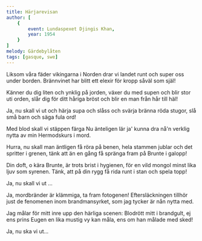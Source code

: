 ```yaml
---
title: Härjarevisan
author: [
	{
		event: Lundaspexet Djingis Khan,
		year: 1954
	}
]
melody: Gärdebylåten
tags: [gasque, swe]
---
```


Liksom våra fäder vikingarna i Norden
drar vi landet runt och super oss under borden.
Brännvinet har blitt ett elexir
för kropp såväl som själ!

Känner du dig liten och ynklig på jorden,
växer du med supen och blir stor uti orden,
slår dig för ditt håriga bröst
och blir en man från hår till häl!

Ja, nu skall vi ut och härja
supa och slåss och svärja
bränna röda stugor, slå små barn
och säga fula ord!

Med blod skall vi stäppen färga
Nu änteligen lär ja'
kunna dra nå'n verklig nytta
av min Hermodskurs i mord.

Hurra, nu skall man äntligen få röra på benen,
hela stammen jublar och det spritter i grenen,
tänk att än en gång få spränga fram
på Brunte i galopp!

Din doft, o kära Brunte, är trots brist i hygienen,
för en vild mongol minst lika ljuv som syrenen.
Tänk, att på din rygg få rida runt i stan och spela topp!

Ja, nu skall vi ut ...

Ja, mordbränder är klämmiga, ta fram fotogenen!
Eftersläckningen tillhör just de fenomenen
inom brandmansyrket, som jag tycker är nån nytta med.

Jag målar för mitt inre upp den härliga scenen:
Blodrött mitt i brandgult,
ej ens prins Eugen en lika mustig vy kan måla,
ens om han målade med sked!

Ja, nu ska vi ut...
